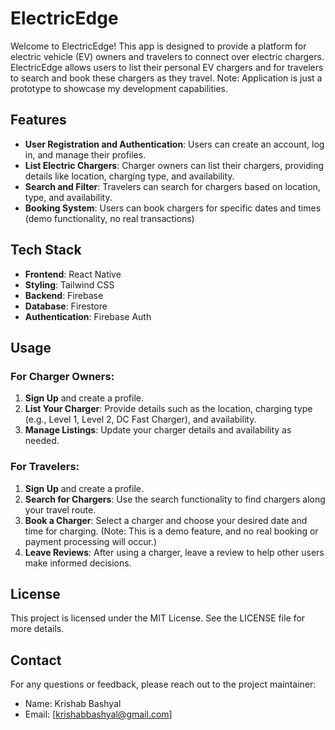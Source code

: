 # ElectricEdge

Welcome to ElectricEdge! This app is designed to provide a platform for electric vehicle (EV) owners and travelers to connect over electric chargers. ElectricEdge allows users to list their personal EV chargers and for travelers to search and book these chargers as they travel.
Note: Application is just a prototype to showcase my development capabilities.

## Features

- **User Registration and Authentication**: Users can create an account, log in, and manage their profiles.
- **List Electric Chargers**: Charger owners can list their chargers, providing details like location, charging type, and availability.
- **Search and Filter**: Travelers can search for chargers based on location, type, and availability.
- **Booking System**: Users can book chargers for specific dates and times (demo functionality, no real transactions)

## Tech Stack

- **Frontend**: React Native
- **Styling**: Tailwind CSS
- **Backend**: Firebase
- **Database**: Firestore
- **Authentication**: Firebase Auth

## Usage

### For Charger Owners:
1. **Sign Up** and create a profile.
2. **List Your Charger**: Provide details such as the location, charging type (e.g., Level 1, Level 2, DC Fast Charger), and availability.
3. **Manage Listings**: Update your charger details and availability as needed.

### For Travelers:
1. **Sign Up** and create a profile.
2. **Search for Chargers**: Use the search functionality to find chargers along your travel route.
3. **Book a Charger**: Select a charger and choose your desired date and time for charging. (Note: This is a demo feature, and no real booking or payment processing will occur.)
4. **Leave Reviews**: After using a charger, leave a review to help other users make informed decisions.

## License

This project is licensed under the MIT License. See the LICENSE file for more details.

## Contact

For any questions or feedback, please reach out to the project maintainer:

- Name: Krishab Bashyal
- Email: [krishabbashyal@gmail.com]
